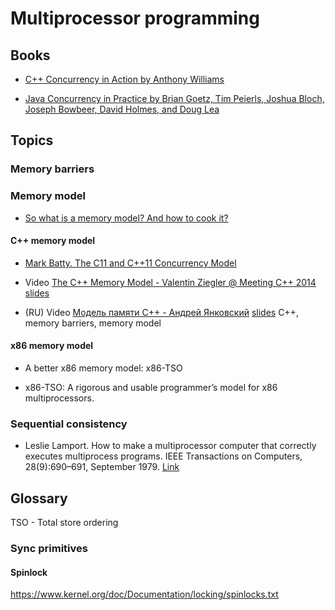 # Multiprocessor programming

## Books
* [C++ Concurrency in Action by Anthony Williams](https://www.manning.com/books/c-plus-plus-concurrency-in-action)

* [Java Concurrency in Practice by Brian Goetz, Tim Peierls, Joshua Bloch, Joseph Bowbeer, David Holmes, and Doug Lea](http://jcip.net.s3-website-us-east-1.amazonaws.com/)

## Topics

### Memory barriers

### Memory model

* [So what is a memory model? And how to cook it?](http://www.1024cores.net/home/lock-free-algorithms/so-what-is-a-memory-model-and-how-to-cook-it)

#### C++ memory model

* [Mark Batty. The C11 and C++11 Concurrency Model](http://www.cl.cam.ac.uk/~mjb220/battythesis.pdf)

* Video [The C++ Memory Model - Valentin Ziegler @ Meeting C++ 2014](http://www.youtube.com/watch?v=gpsz8sc6mNU)
  [slides](https://meetingcpp.com/tl_files/2014/talks/C++%20Memory%20Model%20-%20Meeting%20C++%202014%20-%20Valentin%20Ziegler.pdf)

* (RU) Video [Модель памяти C++ - Андрей Янковский](http://www.youtube.com/watch?v=SIZmLPtcZiE)
  [slides](http://www.slideshare.net/yandex/memory-modelc) C++, memory barriers, memory model


#### x86 memory model

* A better x86 memory model: x86-TSO

* x86-TSO: A rigorous and usable programmer’s model for x86 multiprocessors.

### Sequential consistency

* Leslie Lamport. How to make a multiprocessor computer
that correctly executes multiprocess programs.
IEEE Transactions on Computers, 28(9):690–691,
September 1979. [Link](http://news.cs.nyu.edu/~jinyang/fa09/papers/lamport-consistency.pdf)


## Glossary

TSO - Total store ordering

### Sync primitives

#### Spinlock

https://www.kernel.org/doc/Documentation/locking/spinlocks.txt
